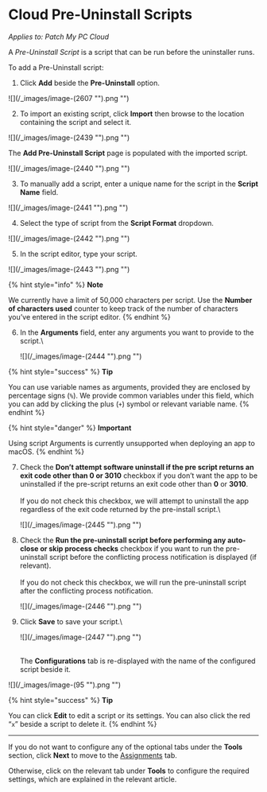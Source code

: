 # Cloud Pre-Uninstall Scripts

_Applies to: Patch My PC Cloud_

A _Pre-Uninstall Script_ is a script that can be run before the uninstaller runs.

To add a Pre-Uninstall script:

1. Click **Add** beside the **Pre-Uninstall** option.

![](/_images/image-(2607 "").png "")

2. To import an existing script, click **Import** then browse to the location containing the script and select it.

![](/_images/image-(2439 "").png "")

The **Add Pre-Uninstall Script** page is populated with the imported script.

![](/_images/image-(2440 "").png "")

3. To manually add a script, enter a unique name for the script in the **Script Name** field.

![](/_images/image-(2441 "").png "")

4. Select the type of script from the **Script Format** dropdown.

![](/_images/image-(2442 "").png "")

5. In the script editor, type your script.

![](/_images/image-(2443 "").png "")

{% hint style="info" %}
**Note**

We currently have a limit of 50,000 characters per script. Use the **Number of characters used** counter to keep track of the number of characters you’ve entered in the script editor.
{% endhint %}

6.  In the **Arguments** field, enter any arguments you want to provide to the script.\


    ![](/_images/image-(2444 "").png "")

{% hint style="success" %}
**Tip**

You can use variable names as arguments, provided they are enclosed by percentage signs (`%`). We provide common variables under this field, which you can add by clicking the plus (`+`) symbol or relevant variable name.
{% endhint %}

{% hint style="danger" %}
**Important**

Using script Arguments is currently unsupported when deploying an app to macOS.
{% endhint %}

7.  Check the **Don’t attempt software uninstall if the pre script returns an exit code other than 0 or 3010** checkbox if you don’t want the app to be uninstalled if the pre-script returns an exit code other than **0** or **3010**.\
    \
    If you do not check this checkbox, we will attempt to uninstall the app regardless of the exit code returned by the pre-install script.\


    ![](/_images/image-(2445 "").png "")
8.  Check the **Run the pre-uninstall script before performing any auto-close or skip process checks** checkbox if you want to run the pre-uninstall script before the conflicting process notification is displayed (if relevant).\
    \
    If you do not check this checkbox, we will run the pre-uninstall script after the conflicting process notification.

    ![](/_images/image-(2446 "").png "")
9.  Click **Save** to save your script.\


    ![](/_images/image-(2447 "").png "")

    \
    The **Configurations** tab is re-displayed with the name of the configured script beside it.

![](/_images/image-(95 "").png "")

{% hint style="success" %}
**Tip**

You can click **Edit** to edit a script or its settings. You can also click the red “`x`” beside a script to delete it.
{% endhint %}

***

If you do not want to configure any of the optional tabs under the **Tools** section, click **Next** to move to the [Assignments](../../cloud-assignments-deployment-tab.md) tab.

Otherwise, click on the relevant tab under **Tools** to configure the required settings, which are explained in the relevant article.
